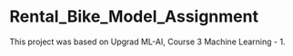 # Rental_Bike_Model_Assignment
 This project was based on Upgrad  ML-AI, Course 3 Machine Learning - 1.
